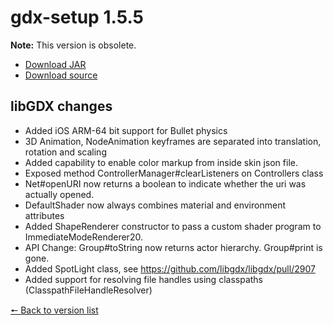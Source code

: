 # gdx-setup 1.5.5

**Note:** This version is obsolete.

* [Download JAR](https://github.com/JavaCakeGames/gdx-setup-archive/raw/main/gdx-setup_1.5.5.jar)
* [Download source](https://github.com/JavaCakeGames/gdx-setup-archive/raw/main/sources/gdx-setup_1.5.5.zip)

## libGDX changes

- Added iOS ARM-64 bit support for Bullet physics
- 3D Animation, NodeAnimation keyframes are separated into translation, rotation and scaling
- Added capability to enable color markup from inside skin json file.
- Exposed method ControllerManager#clearListeners on Controllers class
- Net#openURI now returns a boolean to indicate whether the uri was actually opened.
- DefaultShader now always combines material and environment attributes
- Added ShapeRenderer constructor to pass a custom shader program to ImmediateModeRenderer20.
- API Change: Group#toString now returns actor hierarchy. Group#print is gone.
- Added SpotLight class, see https://github.com/libgdx/libgdx/pull/2907
- Added support for resolving file handles using classpaths (ClasspathFileHandleResolver)

[🠔 Back to version list](https://javacakegames.github.io/gdx-setup-archive/)
